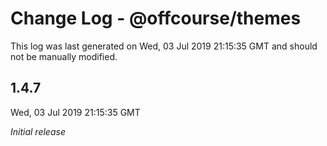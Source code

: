 # Change Log - @offcourse/themes

This log was last generated on Wed, 03 Jul 2019 21:15:35 GMT and should not be manually modified.

## 1.4.7
Wed, 03 Jul 2019 21:15:35 GMT

*Initial release*

